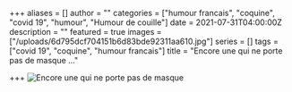 +++
aliases = []
author = ""
categories = ["humour francais", "coquine", "covid 19", "humour", "Humour de couille"]
date = 2021-07-31T04:00:00Z
description = ""
featured = true
images = ["/uploads/6d795dcf704151b6d83bde92311aa610.jpg"]
series = []
tags = ["covid 19", "coquine", "humour francais"]
title = "Encore une qui ne porte pas de masque ..."

+++
![Encore une qui ne porte pas de masque](/uploads/6d795dcf704151b6d83bde92311aa610.jpg "Pourquoi un masque ?")